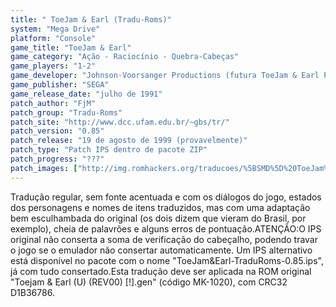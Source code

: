 ```yaml
---
title: " ToeJam & Earl (Tradu-Roms)"
system: "Mega Drive"
platform: "Console"
game_title: "ToeJam & Earl"
game_category: "Ação - Raciocínio - Quebra-Cabeças"
game_players: "1-2"
game_developer: "Johnson-Voorsanger Productions (futura ToeJam & Earl Productions)"
game_publisher: "SEGA"
game_release_date: "julho de 1991"
patch_author: "FjM"
patch_group: "Tradu-Roms"
patch_site: "http://www.dcc.ufam.edu.br/~gbs/tr/"
patch_version: "0.85"
patch_release: "19 de agosto de 1999 (provavelmente)"
patch_type: "Patch IPS dentro de pacote ZIP"
patch_progress: "???"
patch_images: ["http://img.romhackers.org/traducoes/%5BSMD%5D%20ToeJam%20&%20Earl%20-%20Tradu-Roms%20-%201.png","http://img.romhackers.org/traducoes/%5BSMD%5D%20ToeJam%20&%20Earl%20-%20Tradu-Roms%20-%202.png","http://img.romhackers.org/traducoes/%5BSMD%5D%20ToeJam%20&%20Earl%20-%20Tradu-Roms%20-%203.png"]
---
```

Tradução regular, sem fonte acentuada e com os diálogos do jogo, estados dos personagens e nomes de itens traduzidos, mas com uma adaptação bem esculhambada do original (os dois dizem que vieram do Brasil, por exemplo), cheia de palavrões e alguns erros de pontuação.ATENÇÃO:O IPS original não conserta a soma de verificação do cabeçalho, podendo travar o jogo se o emulador não consertar automaticamente. Um IPS alternativo está disponível no pacote com o nome "ToeJam&Earl-TraduRoms-0.85.ips", já com tudo consertado.Esta tradução deve ser aplicada na ROM original "Toejam & Earl (U) (REV00) [!].gen" (código MK-1020), com CRC32 D1B36786.